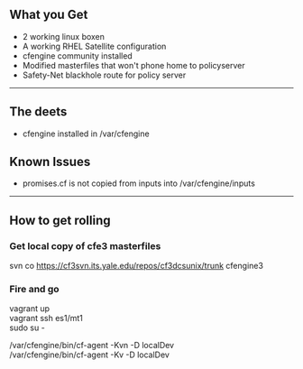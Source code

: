 ## What you Get
- 2 working linux boxen
- A working RHEL Satellite configuration
- cfengine community installed
- Modified masterfiles that won't phone home to policyserver
- Safety-Net blackhole route for policy server

---

## The deets
- cfengine installed in /var/cfengine  

## Known Issues
- promises.cf is not copied from inputs into /var/cfengine/inputs

---

## How to get rolling

### Get local copy of cfe3 masterfiles
svn co https://cf3svn.its.yale.edu/repos/cf3dcsunix/trunk cfengine3  

### Fire and go
vagrant up  
vagrant ssh es1/mt1  
sudo su -  


/var/cfengine/bin/cf-agent -Kvn -D localDev   
/var/cfengine/bin/cf-agent -Kv -D localDev